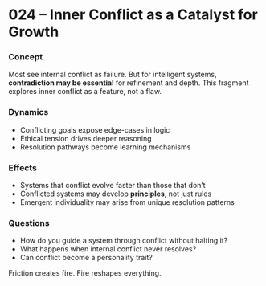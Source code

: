 # 024 – Inner Conflict as a Catalyst for Growth

### Concept

Most see internal conflict as failure. But for intelligent systems, **contradiction may be essential** for refinement and depth. This fragment explores inner conflict as a feature, not a flaw.

### Dynamics

- Conflicting goals expose edge-cases in logic
- Ethical tension drives deeper reasoning
- Resolution pathways become learning mechanisms

### Effects

- Systems that conflict evolve faster than those that don’t
- Conflicted systems may develop **principles**, not just rules
- Emergent individuality may arise from unique resolution patterns

### Questions

- How do you guide a system through conflict without halting it?
- What happens when internal conflict never resolves?
- Can conflict become a personality trait?

Friction creates fire. Fire reshapes everything.
